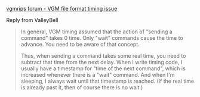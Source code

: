 [vgmrips forum - VGM file format timing issue](https://vgmrips.net/forum/viewtopic.php?p=12162#p12162)

Reply from ValleyBell
>In general, VGM timing assumed that the action of "sending a command" takes 0 time.
>Only "wait" commands cause the time to advance. You need to be aware of that concept.
>
>Thus, when sending a command takes some real time, you need to subtract that time from the next delay.
>When I write timing code, I usually have a timestamp for "time of the next command", which is increased whenever there is a "wait" command.
>And when I'm sleeping, I always wait until that timestamp is reached. (If the real time is already past it, then of course there is no wait.)
